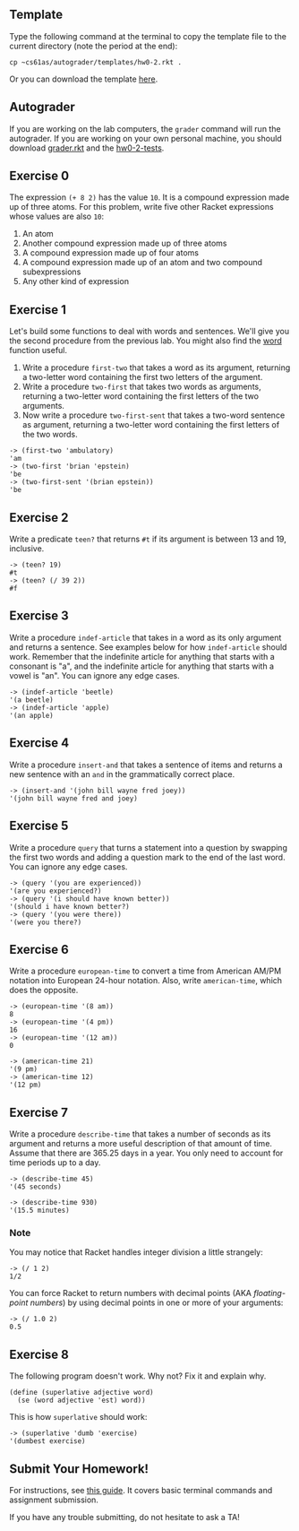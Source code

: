 ## Template

Type the following command at the terminal to copy the template file to the
current directory (note the period at the end):

    
    cp ~cs61as/autograder/templates/hw0-2.rkt .

Or you can download the template [here](http://inst.eecs.berkeley.edu/~cs61as/templates/hw0-2.rkt).

## Autograder

If you are working on the lab computers, the `grader` command will run the autograder.  If you are working on your own personal machine, you should download [grader.rkt](http://inst.eecs.berkeley.edu/~cs61as/autograder/grader.rkt) and the [hw0-2-tests](http://inst.eecs.berkeley.edu/~cs61as/autograder/tests/hw0-2-tests.rkt).

## Exercise 0
  
The expression `(+ 8 2)` has the value `10`. It is a compound expression made up of three atoms. For this problem, write five other Racket expressions whose values are also `10`:

  1. An atom
  2. Another compound expression made up of three atoms
  3. A compound expression made up of four atoms
  4. A compound expression made up of an atom and two compound subexpressions
  5. Any other kind of expression

## Exercise 1
  
Let's build some functions to deal with words and sentences. We'll give you the second procedure from the previous lab. You might also find the [word](/textbook/words-and-sentences.html#sub3) function useful.

  1. Write a procedure `first-two` that takes a word as its argument, returning a two-letter word containing the first two letters of the argument.
  2. Write a procedure `two-first` that takes two words as arguments, returning a two-letter word containing the first letters of the two arguments.
  3. Now write a procedure `two-first-sent` that takes a two-word sentence as argument, returning a two-letter word containing the first letters of the two words.

```
-> (first-two 'ambulatory)
'am
-> (two-first 'brian 'epstein)
'be
-> (two-first-sent '(brian epstein))
'be
```

## Exercise 2

Write a predicate `teen?` that returns `#t` if its argument is between 13 and 19, inclusive.

```
-> (teen? 19)
#t
-> (teen? (/ 39 2))
#f
```

## Exercise 3
  
Write a procedure `indef-article` that takes in a word as its only argument and returns a sentence. See examples below for how `indef-article` should work. Remember that the indefinite article for anything that starts with a consonant is "a", and the indefinite article for anything that starts with a vowel is "an". You can ignore any edge cases.

```
-> (indef-article 'beetle)
'(a beetle)
-> (indef-article 'apple)
'(an apple)
```

## Exercise 4
  
Write a procedure `insert-and` that takes a sentence of items and returns a new sentence with an `and` in the grammatically correct place.

```
-> (insert-and '(john bill wayne fred joey))
'(john bill wayne fred and joey)
```

## Exercise 5
  
Write a procedure `query` that turns a statement into a question by swapping
the first two words and adding a question mark to the end of the last word. You can ignore any edge cases.

```
-> (query '(you are experienced))
'(are you experienced?)
-> (query '(i should have known better))
'(should i have known better?)
-> (query '(you were there))
'(were you there?)
```

## Exercise 6

Write a procedure `european-time` to convert a time from American AM/PM
notation into European 24-hour notation. Also, write `american-time`, which
does the opposite.

```
-> (european-time '(8 am))
8
-> (european-time '(4 pm))
16
-> (european-time '(12 am))
0

-> (american-time 21)
'(9 pm)
-> (american-time 12)
'(12 pm)
```

## Exercise 7
  
Write a procedure `describe-time` that takes a number of seconds as its argument and returns a more useful description of that amount of time. Assume that there are 365.25 days in a year. You only need to account for time periods up to a day.

```
-> (describe-time 45)
'(45 seconds)

-> (describe-time 930)
'(15.5 minutes)
```

### Note

You may notice that Racket handles integer division a little strangely:

```
-> (/ 1 2)
1/2
```

You can force Racket to return numbers with decimal points (AKA *floating-point numbers*) by using decimal points in one or more of your arguments:

```
-> (/ 1.0 2)
0.5
```

## Exercise 8
  
The following program doesn't work. Why not? Fix it and explain why.

```
(define (superlative adjective word)
  (se (word adjective 'est) word))
```

This is how `superlative` should work:

```
-> (superlative 'dumb 'exercise)
'(dumbest exercise)
```

## Submit Your Homework!

For instructions, see [this guide](../submit.html). It covers basic terminal commands and assignment submission.

If you have any trouble submitting, do not hesitate to ask a TA!
